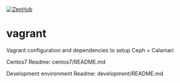 [![ZenHub](https://raw.githubusercontent.com/ZenHubIO/support/master/zenhub-badge.png)](https://zenhub.io)
# vagrant
Vagrant configuration and dependencies to setup Ceph + Calamari


Centos7 Readme:
centos7/README.md


Development environment Readme:
development/README.md
